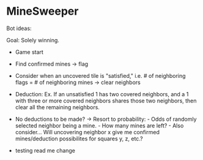 # MineSweeper

Bot ideas:

Goal: Solely winning.

- Game start
- Find confirmed mines -> flag
- Consider when an uncovered tile is "satisfied,"
  i.e. # of neighboring flags = # of neighboring mines -> clear neighbors
- Deduction: Ex. If an unsatisfied 1 has two covered neighbors,
  and a 1 with three or more covered neighbors shares those two neighbors,
  then clear all the remaining neighbors.
- No deductions to be made? ->
  Resort to probability: - Odds of randomly selected neighbor being a mine. - How many mines are left? - Also consider... Will uncovering neighbor x give me confirmed mines/deduction possibilites for squares y, z, etc.?

- testing read me change

